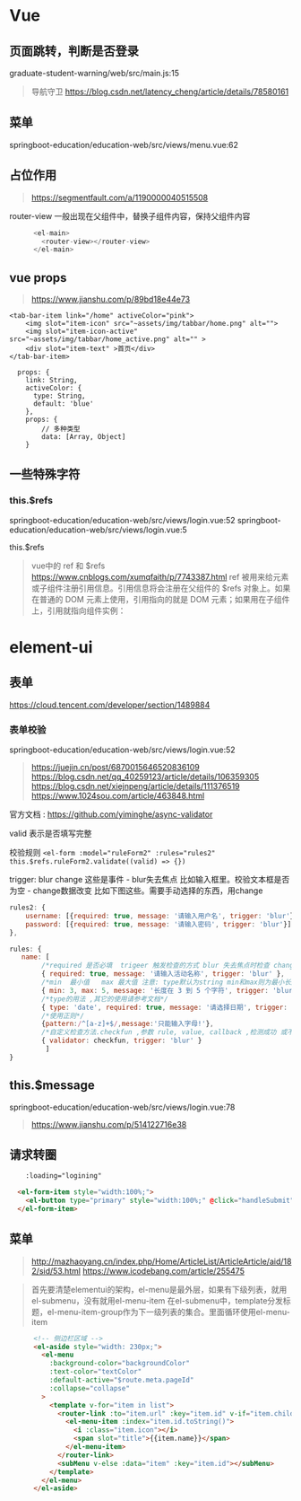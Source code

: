 # Vue

## 页面跳转，判断是否登录
graduate-student-warning/web/src/main.js:15
>导航守卫
https://blog.csdn.net/latency_cheng/article/details/78580161


## 菜单

springboot-education/education-web/src/views/menu.vue:62


## 占位作用

>https://segmentfault.com/a/1190000040515508


router-view 一般出现在父组件中，替换子组件内容，保持父组件内容
```js
      <el-main>
        <router-view></router-view>
      </el-main>
```

## vue props

>https://www.jianshu.com/p/89bd18e44e73

```vue
<tab-bar-item link="/home" activeColor="pink">
    <img slot="item-icon" src="~assets/img/tabbar/home.png" alt="">
    <img slot="item-icon-active" src="~assets/img/tabbar/home_active.png" alt="" >
    <div slot="item-text" >首页</div>
</tab-bar-item>

  props: {
    link: String,
    activeColor: {
      type: String,
      default: 'blue'
    },
    props: {
        // 多种类型
        data: [Array, Object]
    }
```

## 一些特殊字符

### this.$refs

springboot-education/education-web/src/views/login.vue:52
springboot-education/education-web/src/views/login.vue:5

this.$refs

>vue中的 ref 和 $refs
https://www.cnblogs.com/xumqfaith/p/7743387.html
ref 被用来给元素或子组件注册引用信息。引用信息将会注册在父组件的 $refs 对象上。如果在普通的 DOM 元素上使用，引用指向的就是 DOM 元素；如果用在子组件上，引用就指向组件实例：






# element-ui

## 表单

https://cloud.tencent.com/developer/section/1489884
<el-form>
<el-form-item>

### 表单校验

springboot-education/education-web/src/views/login.vue:52

>https://juejin.cn/post/6870015646520836109
https://blog.csdn.net/qq_40259123/article/details/106359305
https://blog.csdn.net/xiejnpeng/article/details/111376519
https://www.1024sou.com/article/463848.html

官方文档 : https://github.com/yiminghe/async-validator

valid 表示是否填写完整

校验规则
`<el-form :model="ruleForm2" :rules="rules2"`
`this.$refs.ruleForm2.validate((valid) => {})`

trigger: blur change 这些是事件
    - blur失去焦点
        比如输入框里。校验文本框是否为空
    - change数据改变
        比如下图这些。需要手动选择的东西，用change

```js
rules2: {
    username: [{required: true, message: '请输入用户名', trigger: 'blur'}],
    password: [{required: true, message: '请输入密码', trigger: 'blur'}]
},

```

```js
rules: { 
   name: [ 
        /*required 是否必填  trigeer 触发检查的方式 blur 失去焦点时检查 change 值发生改变时触发*/
        { required: true, message: '请输入活动名称', trigger: 'blur' },
        /*min  最小值   max 最大值 注意: type默认为string min和max则为最小长度和最大长度  当需要设置成数字的最小值和最大值时 type:'number' 需要在绑定时写  v-model.number='age' 但input的type 不能设置为number否则获取的值会一直被视为是字符串 */
        { min: 3, max: 5, message: '长度在 3 到 5 个字符', trigger: 'blur' } ,
        /*type的用法 ,其它的使用请参考文档*/
        { type: 'date', required: true, message: '请选择日期', trigger: 'change' },
        /*使用正则*/
        {pattern:/^[a-z]+$/,message:'只能输入字母!'},
        /*自定义检查方法.checkfun ,参数 rule, value, callback ,检测成功 或不成功都需要手动调用 callback , 验证不成功时 callback(new Error('提示信息')) :注意 当在下面的对象中有message时则验证失败只会显示message的值 */
        { validator: checkfun, trigger: 'blur' }
         ]
}
```

## this.$message

springboot-education/education-web/src/views/login.vue:78

>https://www.jianshu.com/p/514122716e38



## 请求转圈

```html
    :loading="logining"

  <el-form-item style="width:100%;">
    <el-button type="primary" style="width:100%;" @click="handleSubmit" :loading="logining">登录</el-button>
  </el-form-item>
```

## 菜单

>http://mazhaoyang.cn/index.php/Home/ArticleList/ArticleArticle/aid/182/sid/53.html
https://www.icodebang.com/article/255475



>首先要清楚elementui的架构，el-menu是最外层，如果有下级列表，就用el-submenu，没有就用el-menu-item
在el-submenu中，template分发标题，el-menu-item-group作为下一级列表的集合。里面循环使用el-menu-item


```html
      <!-- 侧边栏区域 -->
      <el-aside style="width: 230px;">
        <el-menu
          :background-color="backgroundColor"
          :text-color="textColor"
          :default-active="$route.meta.pageId"
          :collapse="collapse"
        >
          <template v-for="item in list">
            <router-link :to="item.url" :key="item.id" v-if="item.children.length===0">
              <el-menu-item :index="item.id.toString()">
                <i :class="item.icon"></i>
                <span slot="title">{{item.name}}</span>
              </el-menu-item>
            </router-link>
            <subMenu v-else :data="item" :key="item.id"></subMenu>
          </template>
        </el-menu>
      </el-aside>
```


